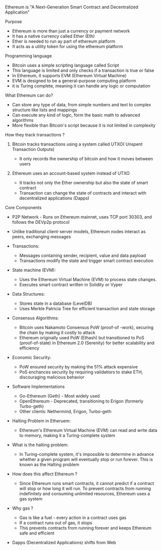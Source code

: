 
Ethereum is "A Next-Generation Smart Contract and Decentralized Application"

Purpose 

- Ethereum is more than just a currency or payment network 
- It has a native currency called Ether (Eth)
- Ether is needed to run ay part of ethereum platform 
- It acts as a utility token for using the ethereum platform 

Programming language 

- Bitcoin uses a simple scripting language called Script
- This language is limited and only checks if a transaction is true or false 
- In Ethereum, it supports EVM (Ethereum Virtual Machine)
- EVM is designed to be a general-purpose computing platform 
- it is Turing complete, meaning it can handle any logic or computation 

What Ethereum can do?

- Can store any type of data, from simple numbers and text to complex structure like lists and mappings 
- Can execute any kind of logic, form the basic math to advanced algorithms 
- More flexible than Bitcoin's script because it is not limited in complexity 

How they track transactions ?

1. Bitcoin tracks transactions using a system called UTXO( Unspent Transaction Outputs)
    -  It only records the ownership of bitcoin and how it moves between users

2. Ethereum uses an account-based system instead of UTXO 
    - It tracks not only the Ether ownership but also the state of smart contract 
    - Transaction can change the state of contracts and interact with decentralized applications (Dapps)

Core Components 

- P2P Network - Runs on Ethereum mainnet, uses TCP port 30303, and follows the DEVp2p protocol
- Unlike traditional client-server models, Ethereum nodes interact as peers, exchanging messages

- Transactions: 
    - Messages containing sender, recipient, value and data payload
    - Transactions modify the state and trigger smart contract execution

- State machine (EVM):
    - Uses the Ethereum Virtual Machine (EVM) to process state changes.
    - Executes smart contract written in Solidity or Vyper

- Data Structures:
    - Stores state in a database (LevelDB)
    - Uses Merkle Patricia Tree for efficient transaction and state storage

- Consensus Algorithms:
    - Bitcoin uses Nakamoto Consensus PoW (proof-of -work), securing the chain by making it costly to attack
    - Ethereum originally used PoW (Ethash) but transitioned to PoS (proof-of-state) in Ethereum 2.0 (Serenity) for better scalability and efficiency

- Economic Security:
    - PoW ensured security by making the 51% attack expensive
    - PoS enchances security by requiring validatiors to stake ETH, discouraging malicious behavior

- Software Implementations 
    - Go-Ethereum (Geth) - Most widely used 
    - OpenEthereum - Deprecated, transitioning to Erigon (formerly Turbo-geth)
    - Other clients: Nethermind, Erigon, Turbo-geth

- Halting Problem in Etheruem:

     - Ethereum's Ethereum Virtual Machine (EVM) can read and write data to memory, making it a Turing-complete system 
- What is the halting problem:
    - In Turing-complete system, it's impossible to determine in advance whether a given program will eventually stop or run forever. This is known as the Halting problem
- How does this affect Ethereum ?
    - Since Ethereum runs smart contracts, it cannot predict if a contract will stop or how long it will run. To prevent contracts from running indefinitely and consuming unlimited resources, Ethereum uses a gas system
- Why gas ? 
    - Gas is like a fuel - every action in a contract uses gas 
    - If a contract runs out of gas, it stops 
    - This prevents contracts from running forever and keeps Ethereum safe and efficient

- Dapps (Decentralized Applications) shifts from Web










